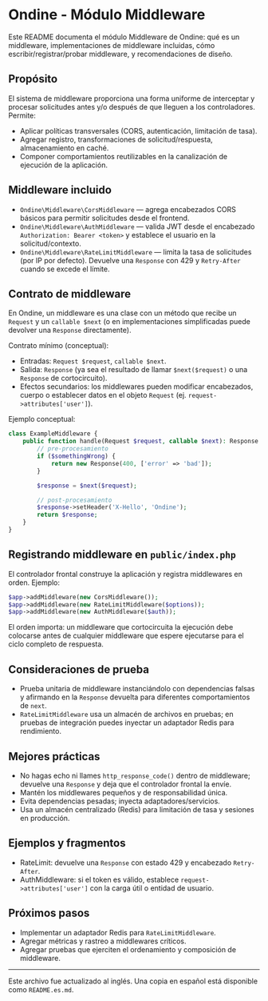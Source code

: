 # Ondine - Módulo Middleware

Este README documenta el módulo Middleware de Ondine: qué es un middleware, implementaciones de middleware incluidas, cómo escribir/registrar/probar middleware, y recomendaciones de diseño.

## Propósito

El sistema de middleware proporciona una forma uniforme de interceptar y procesar solicitudes antes y/o después de que lleguen a los controladores. Permite:

- Aplicar políticas transversales (CORS, autenticación, limitación de tasa).
- Agregar registro, transformaciones de solicitud/respuesta, almacenamiento en caché.
- Componer comportamientos reutilizables en la canalización de ejecución de la aplicación.

## Middleware incluido

- `Ondine\Middleware\CorsMiddleware` — agrega encabezados CORS básicos para permitir solicitudes desde el frontend.
- `Ondine\Middleware\AuthMiddleware` — valida JWT desde el encabezado `Authorization: Bearer <token>` y establece el usuario en la solicitud/contexto.
- `Ondine\Middleware\RateLimitMiddleware` — limita la tasa de solicitudes (por IP por defecto). Devuelve una `Response` con 429 y `Retry-After` cuando se excede el límite.

## Contrato de middleware

En Ondine, un middleware es una clase con un método que recibe un `Request` y un `callable $next` (o en implementaciones simplificadas puede devolver una `Response` directamente).

Contrato mínimo (conceptual):

- Entradas: `Request $request`, `callable $next`.
- Salida: `Response` (ya sea el resultado de llamar `$next($request)` o una `Response` de cortocircuito).
- Efectos secundarios: los middlewares pueden modificar encabezados, cuerpo o establecer datos en el objeto `Request` (ej. `request->attributes['user']`).

Ejemplo conceptual:

```php
class ExampleMiddleware {
    public function handle(Request $request, callable $next): Response {
        // pre-procesamiento
        if ($somethingWrong) {
            return new Response(400, ['error' => 'bad']);
        }

        $response = $next($request);

        // post-procesamiento
        $response->setHeader('X-Hello', 'Ondine');
        return $response;
    }
}
```

## Registrando middleware en `public/index.php`

El controlador frontal construye la aplicación y registra middlewares en orden. Ejemplo:

```php
$app->addMiddleware(new CorsMiddleware());
$app->addMiddleware(new RateLimitMiddleware($options));
$app->addMiddleware(new AuthMiddleware($auth));
```

El orden importa: un middleware que cortocircuita la ejecución debe colocarse antes de cualquier middleware que espere ejecutarse para el ciclo completo de respuesta.

## Consideraciones de prueba

- Prueba unitaria de middleware instanciándolo con dependencias falsas y afirmando en la `Response` devuelta para diferentes comportamientos de `next`.
- `RateLimitMiddleware` usa un almacén de archivos en pruebas; en pruebas de integración puedes inyectar un adaptador Redis para rendimiento.

## Mejores prácticas

- No hagas echo ni llames `http_response_code()` dentro de middleware; devuelve una `Response` y deja que el controlador frontal la envíe.
- Mantén los middlewares pequeños y de responsabilidad única.
- Evita dependencias pesadas; inyecta adaptadores/servicios.
- Usa un almacén centralizado (Redis) para limitación de tasa y sesiones en producción.

## Ejemplos y fragmentos

- RateLimit: devuelve una `Response` con estado 429 y encabezado `Retry-After`.
- AuthMiddleware: si el token es válido, establece `request->attributes['user']` con la carga útil o entidad de usuario.

## Próximos pasos

- Implementar un adaptador Redis para `RateLimitMiddleware`.
- Agregar métricas y rastreo a middlewares críticos.
- Agregar pruebas que ejerciten el ordenamiento y composición de middleware.

---

Este archivo fue actualizado al inglés. Una copia en español está disponible como `README.es.md`.